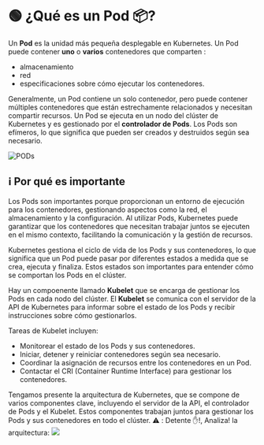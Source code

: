 ﻿# 🟢 ¿Qué es un Pod 📦?

Un **Pod** es la unidad más pequeña desplegable en Kubernetes.
Un Pod puede contener **uno** o **varios** contenedores que comparten :
- almacenamiento
- red
- especificaciones sobre cómo ejecutar los contenedores.

Generalmente, un Pod contiene un solo contenedor, pero puede contener múltiples contenedores que están estrechamente relacionados y necesitan compartir recursos.
Un Pod se ejecuta en un nodo del clúster de Kubernetes y es gestionado por el **controlador de Pods**. Los Pods son efímeros, lo que significa que pueden ser creados y destruidos según sea necesario.

![PODs](https://kubernetes.io/images/docs/POD.svg)

## ℹ️ Por qué es importante
Los Pods son importantes porque proporcionan un entorno de ejecución para los contenedores, gestionando aspectos como la red, el almacenamiento y la configuración. Al utilizar Pods, Kubernetes puede garantizar que los contenedores que necesitan trabajar juntos se ejecuten en el mismo contexto, facilitando la comunicación y la gestión de recursos.

Kubernetes gestiona el ciclo de vida de los Pods y sus contenedores, lo que significa que un Pod puede pasar por diferentes estados a medida que se crea, ejecuta y finaliza. Estos estados son importantes para entender cómo se comportan los Pods en el clúster.

Hay un compoenente llamado **Kubelet** que se encarga de gestionar los Pods en cada nodo del clúster. El **Kubelet** se comunica con el servidor de la API de Kubernetes para informar sobre el estado de los Pods y recibir instrucciones sobre cómo gestionarlos.

Tareas de Kubelet incluyen:
- Monitorear el estado de los Pods y sus contenedores.
- Iniciar, detener y reiniciar contenedores según sea necesario.
- Coordinar la asignación de recursos entre los contenedores en un Pod.
- Contactar el CRI (Container Runtime Interface) para gestionar los contenedores.

Tengamos presente la arquitectura de Kubernetes, que se compone de varios componentes clave, incluyendo el servidor de la API, el controlador de Pods y el Kubelet. Estos componentes trabajan juntos para gestionar los Pods y sus contenedores en todo el clúster.
⚠️ : Detente ✋!, Analiza! la arquitectura:
![](https://vergaracarmona.es/wp-content/uploads/2023/09/arquitectura-Kubernetes.webp)

